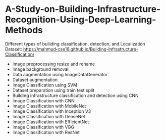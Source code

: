 # A-Study-on-Building-Infrastructure-Recognition-Using-Deep-Learning-Methods
Different types of builiding classification, detection, and Localization
Dataset: https://mahmud-cse16.github.io/Building-Infrastructure-Classification/
- Image preprocessing resize and rename
- Image background removal
- Data augmentation using ImageDataGenerator
- Dataset augmentation
- Image Classification using SVM
- Dataset preparation using train test split
- Building infrastructure classification and detection using CNN
- Image Classification with CNN
- Image Classification with MobileNet
- Image Classification with Inception V3
- Image Classification with DenseNet
- Image Classification with EfficientNet
- Image Classification with VGG
- Image Classification with ResNet


